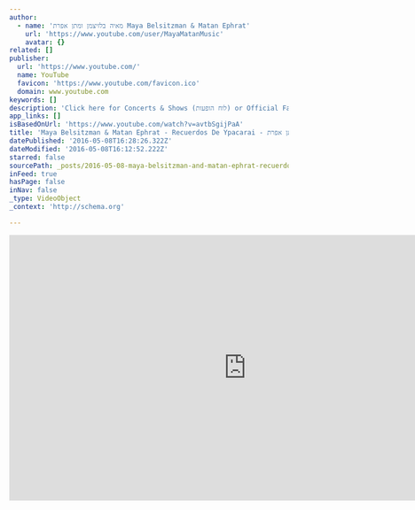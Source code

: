 ```yaml
---
author:
  - name: 'מאיה בלזיצמן ומתן אפרת Maya Belsitzman & Matan Ephrat'
    url: 'https://www.youtube.com/user/MayaMatanMusic'
    avatar: {}
related: []
publisher:
  url: 'https://www.youtube.com/'
  name: YouTube
  favicon: 'https://www.youtube.com/favicon.ico'
  domain: www.youtube.com
keywords: []
description: 'Click here for Concerts & Shows (לוח הופעות) or Official Facebook: http://confia.co.il/Maya&Matan Following the creative encounter with the amazing Ainda Duo, who introduced the next song to us -- music: Demetrio Ortiz lyrics: Zulema de Mirkin Una noche tibia nos conocimos junto al lago azul de Ypacaraí.'
app_links: []
isBasedOnUrl: 'https://www.youtube.com/watch?v=avtbSgijPaA'
title: 'Maya Belsitzman & Matan Ephrat - Recuerdos De Ypacarai - מאיה בלזיצמן ומתן אפרת'
datePublished: '2016-05-08T16:28:26.322Z'
dateModified: '2016-05-08T16:12:52.222Z'
starred: false
sourcePath: _posts/2016-05-08-maya-belsitzman-and-matan-ephrat-recuerdos-de-ypacarai-.md
inFeed: true
hasPage: false
inNav: false
_type: VideoObject
_context: 'http://schema.org'

---
```

<iframe src="https://cdn.embedly.com/widgets/media.html?src=https%3A%2F%2Fwww.youtube.com%2Fembed%2FavtbSgijPaA%3Ffeature%3Doembed&amp;url=https%3A%2F%2Fwww.youtube.com%2Fwatch%3Fv%3DavtbSgijPaA&amp;image=https%3A%2F%2Fi.ytimg.com%2Fvi%2FavtbSgijPaA%2Fhqdefault.jpg&amp;key=b7d04c9b404c499eba89ee7072e1c4f7&amp;type=text%2Fhtml&amp;schema=youtube" width="854" height="480" scrolling="no" frameborder="0" allowfullscreen="" style=""></iframe>